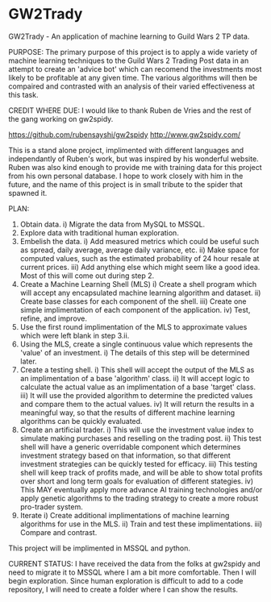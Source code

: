 GW2Trady
========

GW2Trady - An application of machine learning to Guild Wars 2 TP data.

PURPOSE:
The primary purpose of this project is to apply a wide variety of machine learning techniques to the Guild Wars 2 Trading Post data in an attempt to create an 'advice bot' which can recomend the investments most likely to be profitable at any given time. The various algorithms will then be compaired and contrasted with an analysis of their varied effectiveness at this task.

CREDIT WHERE DUE:
I would like to thank Ruben de Vries and the rest of the gang working on gw2spidy.

https://github.com/rubensayshi/gw2spidy
http://www.gw2spidy.com/

This is a stand alone project, implimented with different languages and independantly of Ruben's work, but was inspired by his wonderful website. Ruben was also kind enough to provide me with training data for this project from his own personal database. I hope to work closely with him in the future, and the name of this project is in small tribute to the spider that spawned it.

PLAN:
1) Obtain data.
  i) Migrate the data from MySQL to MSSQL.
2) Explore data with traditional human exploration.
3) Embelish the data.
  i) Add measured metrics which could be useful such as spread, daily average, average daily variance, etc.
  ii) Make space for computed values, such as the estimated probability of 24 hour resale at current prices.
  iii) Add anything else which might seem like a good idea. Most of this will come out during step 2.
4) Create a Machine Learning Shell (MLS)
  i) Create a shell program which will accept any encapsulated machine learning algorithm and dataset.
  ii) Create base classes for each component of the shell.
  iii) Create one simple implimentation of each component of the application.
  iv) Test, refine, and improve.
5) Use the first round implimentation of the MLS to approximate values which were left blank in step 3.ii.
6) Using the MLS, create a single continuous value which represents the 'value' of an investment.
  i) The details of this step will be determined later.
7) Create a testing shell.
  i) This shell will accept the output of the MLS as an implimentation of a base 'algorithm' class.
  ii) It will accept logic to calculate the actual value as an implimentation of a base 'target' class.
  iii) It will use the provided algorithm to determine the predicted values and compare them to the actual values.
  iv) It will return the results in a meaningful way, so that the results of different machine learning algorithms can be quickly evaluated.
7) Create an artificial trader.
  i) This will use the investment value index to simulate making purchases and reselling on the trading post.
  ii) This test shell will have a generic overridable component which determines investment strategy based on that information, so that different investment strategies can be quickly tested for efficacy. 
  iii) This testing shell will keep track of profits made, and will be able to show total profits over short and long term goals for evaluation of different stategies.
  iv) This MAY eventually apply more advance AI training technologies and/or apply genetic algorithms to the trading strategy to create a more robust pro-trader system.
8) Iterate
  i) Create additional implimentations of machine learning algorithms for use in the MLS.
  ii) Train and test these implimentations.
  iii) Compare and contrast.
  
This project will be implimented in MSSQL and python.

CURRENT STATUS:
I have received the data from the folks at gw2spidy and need to migrate it to MSSQL where I am a bit more comfortable. Then I will begin exploration. Since human exploration is difficult to add to a code repository, I will need to create a folder where I can show the results.